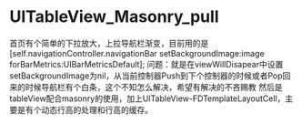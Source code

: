 # UITableView_Masonry_pull

首页有个简单的下拉放大，上拉导航栏渐变，目前用的是[self.navigationController.navigationBar setBackgroundImage:image forBarMetrics:UIBarMetricsDefault];
问题：就是在viewWillDisapear中设置setBackgroundImage为nil，从当前控制器Push到下个控制器的时候或者Pop回来的时候导航栏有个白条，这个不知怎么解决，希望有解决的不吝赐教
然后是tableView配合masonry的使用，加上UITableView-FDTemplateLayoutCell，主要是有个动态行高的处理和行高的缓存。
